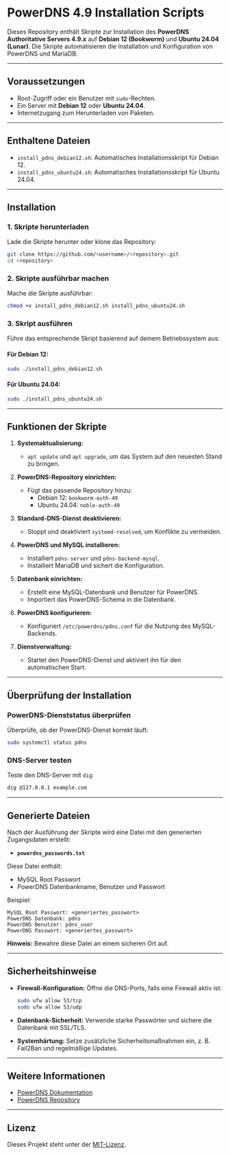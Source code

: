 # PowerDNS 4.9 Installation Scripts

Dieses Repository enthält Skripte zur Installation des **PowerDNS Authoritative Servers 4.9.x** auf **Debian 12 (Bookworm)** und **Ubuntu 24.04 (Lunar)**. Die Skripte automatisieren die Installation und Konfiguration von PowerDNS und MariaDB.

---

## Voraussetzungen
- Root-Zugriff oder ein Benutzer mit `sudo`-Rechten.
- Ein Server mit **Debian 12** oder **Ubuntu 24.04**.
- Internetzugang zum Herunterladen von Paketen.

---

## Enthaltene Dateien

- `install_pdns_debian12.sh`: Automatisches Installationsskript für Debian 12.
- `install_pdns_ubuntu24.sh`: Automatisches Installationsskript für Ubuntu 24.04.

---

## Installation

### 1. Skripte herunterladen
Lade die Skripte herunter oder klone das Repository:
```bash
git clone https://github.com/<username>/<repository>.git
cd <repository>
```

### 2. Skripte ausführbar machen
Mache die Skripte ausführbar:
```bash
chmod +x install_pdns_debian12.sh install_pdns_ubuntu24.sh
```

### 3. Skript ausführen
Führe das entsprechende Skript basierend auf deinem Betriebssystem aus:

#### Für Debian 12:
```bash
sudo ./install_pdns_debian12.sh
```

#### Für Ubuntu 24.04:
```bash
sudo ./install_pdns_ubuntu24.sh
```

---

## Funktionen der Skripte

1. **Systemaktualisierung:**
   - `apt update` und `apt upgrade`, um das System auf den neuesten Stand zu bringen.

2. **PowerDNS-Repository einrichten:**
   - Fügt das passende Repository hinzu:
     - Debian 12: `bookworm-auth-49`
     - Ubuntu 24.04: `noble-auth-49`

3. **Standard-DNS-Dienst deaktivieren:**
   - Stoppt und deaktiviert `systemd-resolved`, um Konflikte zu vermeiden.

4. **PowerDNS und MySQL installieren:**
   - Installiert `pdns-server` und `pdns-backend-mysql`.
   - Installiert MariaDB und sichert die Konfiguration.

5. **Datenbank einrichten:**
   - Erstellt eine MySQL-Datenbank und Benutzer für PowerDNS.
   - Importiert das PowerDNS-Schema in die Datenbank.

6. **PowerDNS konfigurieren:**
   - Konfiguriert `/etc/powerdns/pdns.conf` für die Nutzung des MySQL-Backends.

7. **Dienstverwaltung:**
   - Startet den PowerDNS-Dienst und aktiviert ihn für den automatischen Start.

---

## Überprüfung der Installation

### PowerDNS-Dienststatus überprüfen
Überprüfe, ob der PowerDNS-Dienst korrekt läuft:
```bash
sudo systemctl status pdns
```

### DNS-Server testen
Teste den DNS-Server mit `dig`:
```bash
dig @127.0.0.1 example.com
```

---

## Generierte Dateien

Nach der Ausführung der Skripte wird eine Datei mit den generierten Zugangsdaten erstellt:
- **`powerdns_passwords.txt`**

Diese Datei enthält:
- MySQL Root Passwort
- PowerDNS Datenbankname, Benutzer und Passwort

Beispiel:
```plaintext
MySQL Root Passwort: <generiertes_passwort>
PowerDNS Datenbank: pdns
PowerDNS Benutzer: pdns_user
PowerDNS Passwort: <generiertes_passwort>
```

**Hinweis:** Bewahre diese Datei an einem sicheren Ort auf.

---

## Sicherheitshinweise

- **Firewall-Konfiguration:**
  Öffne die DNS-Ports, falls eine Firewall aktiv ist:
  ```bash
  sudo ufw allow 53/tcp
  sudo ufw allow 53/udp
  ```

- **Datenbank-Sicherheit:**
  Verwende starke Passwörter und sichere die Datenbank mit SSL/TLS.

- **Systemhärtung:**
  Setze zusätzliche Sicherheitsmaßnahmen ein, z. B. Fail2Ban und regelmäßige Updates.

---

## Weitere Informationen

- [PowerDNS Dokumentation](https://doc.powerdns.com)
- [PowerDNS Repository](https://repo.powerdns.com)

--- 

## Lizenz
Dieses Projekt steht unter der [MIT-Lizenz](LICENSE).
